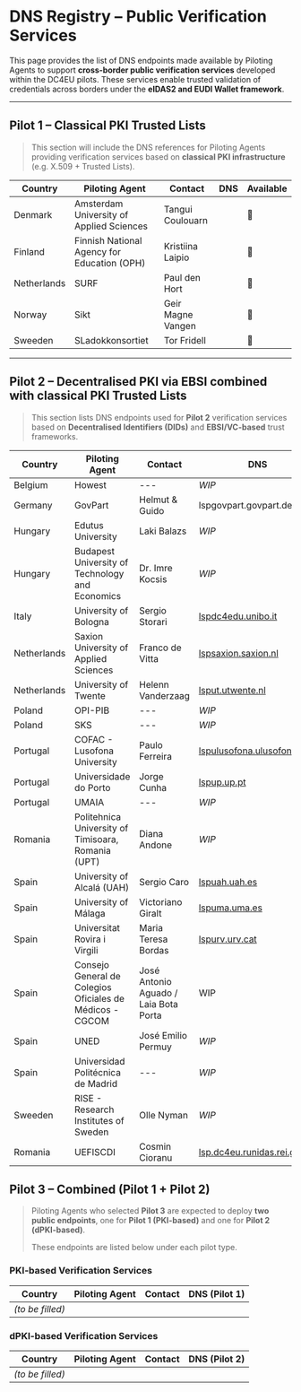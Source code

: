 # DNS Registry – Public Verification Services

This page provides the list of DNS endpoints made available by Piloting Agents to support **cross-border public verification services** developed within the DC4EU pilots. These services enable trusted validation of credentials across borders under the **eIDAS2 and EUDI Wallet framework**.

---

## Pilot 1 – Classical PKI Trusted Lists

> This section will include the DNS references for Piloting Agents providing verification services based on **classical PKI infrastructure** (e.g. X.509 + Trusted Lists).

| Country      | Piloting Agent                  | Contact                        | DNS                             |  Available  |
|--------------|----------------------------------|--------------------------------|----------------------------------|-----|
|Denmark|Amsterdam University of Applied Sciences|Tangui Coulouarn| |🔴|
|Finland|Finnish National Agency for Education (OPH)|Kristiina Laipio| |🔴|
|Netherlands|SURF|Paul den Hort| |🔴|
|Norway|Sikt|Geir Magne Vangen| |🔴|
|Sweeden|SLadokkonsortiet|Tor Fridell| |🔴|

---

## Pilot 2 – Decentralised PKI via EBSI combined with classical PKI Trusted Lists

> This section lists DNS endpoints used for **Pilot 2** verification services based on **Decentralised Identifiers (DIDs)** and **EBSI/VC-based** trust frameworks.

| Country      | Piloting Agent                                           | Contact                          | DNS                               |  Available    |
|--------------|----------------------------------------------------------|----------------------------------|------------------------------------|-----------|
| Belgium      | Howest       | ---                  | *WIP*                                | 🔴 |
| Germany      | GovPart                                                  | Helmut & Guido                   | lspgovpart.govpart.de              | 🔴 |
| Hungary      | Edutus University                                        | Laki Balazs                      | *WIP*                                | 🔴 |
| Hungary      | Budapest University of Technology and Economics          | Dr. Imre Kocsis                  | *WIP*                                | 🔴 |
| Italy        | University of Bologna                                    | Sergio Storari                   | [lspdc4edu.unibo.it](https://uself-verifier-gui.lspdc4edu.unibo.it)                 | 🔴 |
| Netherlands  | Saxion University of Applied Sciences                    | Franco de Vitta                  | [lspsaxion.saxion.nl](https://uself-verifier-gui.lspsaxion.saxion.nl)                | 🔴 |
| Netherlands  | University of Twente                                     | Helenn Vanderzaag                | [lsput.utwente.nl](https://uself-verifier-gui.lsput.utwente.nl)                   | 🟢 |
| Poland      | OPI-PIB        | ---                  | *WIP*                                | 🔴 |
| Poland      | SKS       | ---                  | *WIP*                                | 🔴 |
| Portugal     | COFAC - Lusofona University                              | Paulo Ferreira                   | [lspulusofona.ulusofona.pt](https://uself-verifier-gui.lspulusofona.ulusofona.pt)          | 🟢 |
| Portugal     | Universidade do Porto                              | Jorge Cunha                  | [lspup.up.pt](https://uself-verifier-gui.lspup.up.pt)          | 🟢|
| Portugal      | UMAIA          | ---                  | *WIP*                                | 🔴 |
| Romania      | Politehnica University of Timisoara, Romania (UPT)       | Diana Andone                     | *WIP*                        | 🔴 |
| Spain        | University of Alcalá (UAH)                               | Sergio Caro                      | [lspuah.uah.es](https://uself-verifier-gui.lspuah.uah.es)                      | 🟢 |
| Spain        | University of Málaga                                     | Victoriano Giralt                | [lspuma.uma.es](https://uself-verifier-gui.lspuma.uma.es)                       | 🟢 |
| Spain        | Universitat Rovira i Virgili                             | Maria Teresa Bordas              | [lspurv.urv.cat](https://uself-verifier-gui.lspurv.urv.cat/)                     | 🟢 |
| Spain        | Consejo General de Colegios Oficiales de Médicos - CGCOM | José Antonio Aguado / Laia Bota Porta    | WIP  | 🔴  |
| Spain      | UNED       | José Emilio Permuy                   | *WIP*                                | 🔴 |
| Spain      | Universidad Politécnica de Madrid       | ---                  | *WIP*                                | 🔴 |
| Sweeden      | RISE - Research Institutes of Sweden          | Olle Nyman                 | *WIP*                                | 🔴 |
| Romania      | UEFISCDI                                                 | Cosmin Cioranu                   | [lsp.dc4eu.runidas.rei.gov.ro](https://uself-verifier-gui.lsp.dc4eu.runidas.rei.gov.ro)       | 🟢 |

## Pilot 3 – Combined (Pilot 1 + Pilot 2)

> Piloting Agents who selected **Pilot 3** are expected to deploy **two public endpoints**, one for **Pilot 1 (PKI-based)** and one for **Pilot 2 (dPKI-based)**.
>
> These endpoints are listed below under each pilot type.

### PKI-based Verification Services

| Country | Piloting Agent     | Contact                   | DNS (Pilot 1)                  |
|---------|--------------------|---------------------------|-------------------------------|
| *(to be filled)* |                    |                           |                               |

### dPKI-based Verification Services

| Country | Piloting Agent     | Contact                   | DNS (Pilot 2)                  |
|---------|--------------------|---------------------------|-------------------------------|
| *(to be filled)* |                    |                           |                               |
